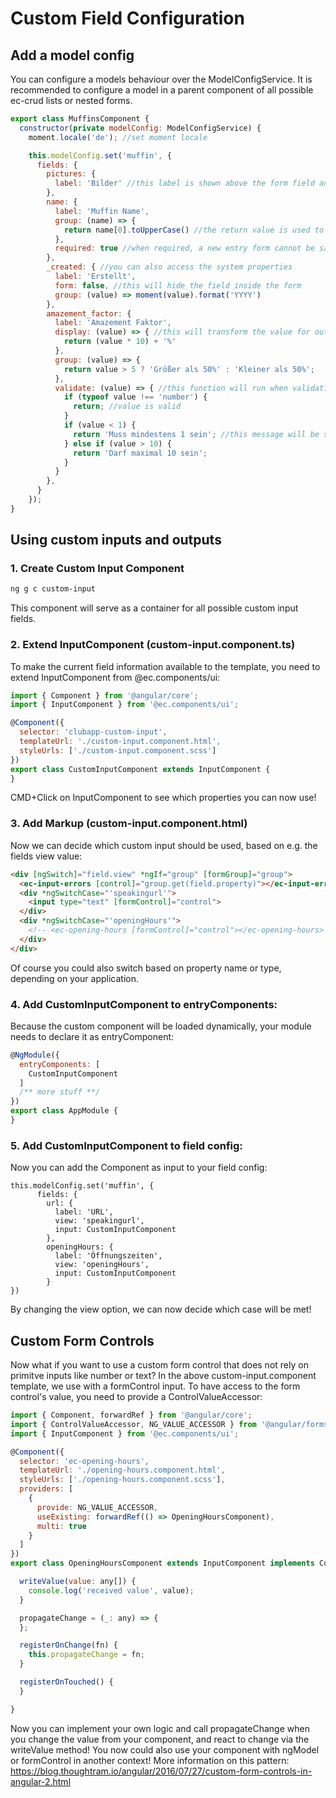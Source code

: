 # Custom Field Configuration

## Add a model config

You can configure a models behaviour over the ModelConfigService.
It is recommended to configure a model in a parent component of all possible ec-crud lists or nested forms.

```js
export class MuffinsComponent {
  constructor(private modelConfig: ModelConfigService) {
    moment.locale('de'); //set moment locale

    this.modelConfig.set('muffin', {
      fields: {
        pictures: {
          label: 'Bilder' //this label is shown above the form field and in the table header
        },
        name: {
          label: 'Muffin Name',
          group: (name) => {
            return name[0].toUpperCase() //the return value is used to show group headers in a sorted list
          },
          required: true //when required, a new entry form cannot be saved without a value set for the field
        },
        _created: { //you can also access the system properties
          label: 'Erstellt',
          form: false, //this will hide the field inside the form
          group: (value) => moment(value).format('YYYY')
        },
        amazement_factor: {
          label: 'Amazement Faktor',
          display: (value) => { //this will transform the value for output e.g. in a list cell
            return (value * 10) + '%'
          },
          group: (value) => {
            return value > 5 ? 'Größer als 50%' : 'Kleiner als 50%';
          },
          validate: (value) => { //this function will run when validating the value inside a form
            if (typeof value !== 'number') {
              return; //value is valid
            }
            if (value < 1) {
              return 'Muss mindestens 1 sein'; //this message will be shown above the field
            } else if (value > 10) {
              return 'Darf maximal 10 sein';
            }
          }
        },
      }
    });
}
```


## Using custom inputs and outputs

### 1. Create Custom Input Component

```sh
ng g c custom-input
```

This component will serve as a container for all possible custom input fields.

### 2. Extend InputComponent (custom-input.component.ts)

To make the current field information available to the template, you need to extend InputComponent from @ec.components/ui:

```js
import { Component } from '@angular/core';
import { InputComponent } from '@ec.components/ui';

@Component({
  selector: 'clubapp-custom-input',
  templateUrl: './custom-input.component.html',
  styleUrls: ['./custom-input.component.scss']
})
export class CustomInputComponent extends InputComponent {
}
```

CMD+Click on InputComponent to see which properties you can now use!

### 3. Add Markup (custom-input.component.html)

Now we can decide which custom input should be used, based on e.g. the fields view value:

```html
<div [ngSwitch]="field.view" *ngIf="group" [formGroup]="group">
  <ec-input-errors [control]="group.get(field.property)"></ec-input-errors>
  <div *ngSwitchCase="'speakingurl'">
    <input type="text" [formControl]="control">
  </div>
  <div *ngSwitchCase="'openingHours'">
    <!-- <ec-opening-hours [formControl]="control"></ec-opening-hours> -->
  </div>
</div>
```

Of course you could also switch based on property name or type, depending on your application.

### 4. Add CustomInputComponent to entryComponents:

Because the custom component will be loaded dynamically, your module needs to declare it as entryComponent:

```js
@NgModule({
  entryComponents: [
    CustomInputComponent
  ]
  /** more stuff **/
})
export class AppModule {
}
```

### 5. Add CustomInputComponent to field config:

Now you can add the Component as input to your field config:

```
this.modelConfig.set('muffin', {
      fields: {
        url: {
          label: 'URL',
          view: 'speakingurl',
          input: CustomInputComponent
        },
        openingHours: {
          label: 'Öffnungszeiten',
          view: 'openingHours',
          input: CustomInputComponent
        }
})
```

By changing the view option, we can now decide which case will be met!

## Custom Form Controls

Now what if you want to use a custom form control that does not rely on primitve inputs like number or text?
In the above custom-input.component template, we use <ec-opening-hours> with a formControl input.
To have access to the form control's value, you need to provide a ControlValueAccessor:

```js
import { Component, forwardRef } from '@angular/core';
import { ControlValueAccessor, NG_VALUE_ACCESSOR } from '@angular/forms';
import { InputComponent } from '@ec.components/ui';

@Component({
  selector: 'ec-opening-hours',
  templateUrl: './opening-hours.component.html',
  styleUrls: ['./opening-hours.component.scss'],
  providers: [
    {
      provide: NG_VALUE_ACCESSOR,
      useExisting: forwardRef(() => OpeningHoursComponent),
      multi: true
    }
  ]
})
export class OpeningHoursComponent extends InputComponent implements ControlValueAccessor {

  writeValue(value: any[]) {
    console.log('received value', value);
  }

  propagateChange = (_: any) => {
  };

  registerOnChange(fn) {
    this.propagateChange = fn;
  }

  registerOnTouched() {
  }

}
```

Now you can implement your own logic and call propagateChange when you change the value from your component, and react to change via the writeValue method!
You now could also use your component with ngModel or formControl in another context!
More information on this pattern: https://blog.thoughtram.io/angular/2016/07/27/custom-form-controls-in-angular-2.html
